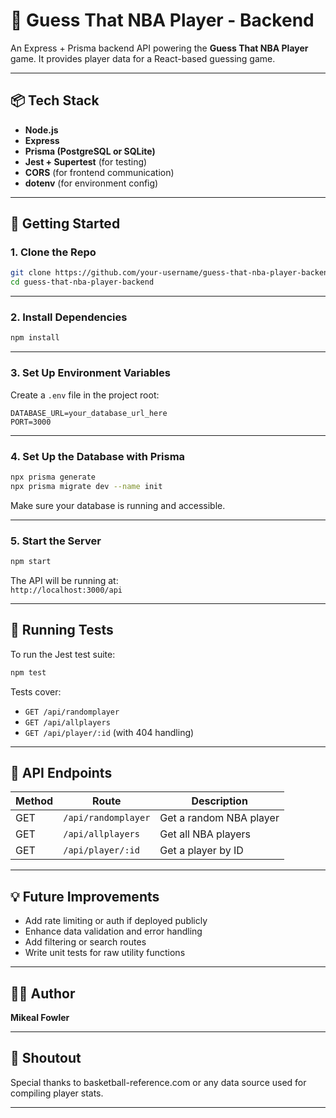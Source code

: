 # 🏀 Guess That NBA Player - Backend

An Express + Prisma backend API powering the **Guess That NBA Player** game. It provides player data for a React-based guessing game.

---

## 📦 Tech Stack

- **Node.js**
- **Express**
- **Prisma (PostgreSQL or SQLite)**
- **Jest + Supertest** (for testing)
- **CORS** (for frontend communication)
- **dotenv** (for environment config)

---

## 🚀 Getting Started

### 1. Clone the Repo

```bash
git clone https://github.com/your-username/guess-that-nba-player-backend.git
cd guess-that-nba-player-backend
```

---

### 2. Install Dependencies

```bash
npm install
```

---

### 3. Set Up Environment Variables

Create a `.env` file in the project root:

```
DATABASE_URL=your_database_url_here
PORT=3000
```

---

### 4. Set Up the Database with Prisma

```bash
npx prisma generate
npx prisma migrate dev --name init
```

Make sure your database is running and accessible.

---

### 5. Start the Server

```bash
npm start
```

The API will be running at:  
`http://localhost:3000/api`

---

## 🧪 Running Tests

To run the Jest test suite:

```bash
npm test
```

Tests cover:
- `GET /api/randomplayer`
- `GET /api/allplayers`
- `GET /api/player/:id` (with 404 handling)

---

## 📘 API Endpoints

| Method | Route                 | Description                    |
|--------|------------------------|--------------------------------|
| GET    | `/api/randomplayer`    | Get a random NBA player        |
| GET    | `/api/allplayers`      | Get all NBA players            |
| GET    | `/api/player/:id`      | Get a player by ID             |

---

## 💡 Future Improvements

- Add rate limiting or auth if deployed publicly
- Enhance data validation and error handling
- Add filtering or search routes
- Write unit tests for raw utility functions

---

## 👨‍💼 Author

**Mikeal Fowler**  


---

## 🏀 Shoutout

Special thanks to basketball-reference.com or any data source used for compiling player stats.

---

